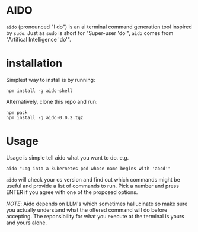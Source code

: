 # AIDO

`aido` (pronounced "I do") is an ai terminal command generation tool inspired
by `sudo`. Just as `sudo` is short for "Super-user 'do'", `aido` comes from
"Artifical Intelligence 'do'".

# installation

Simplest way to install is by running:

    npm install -g aido-shell

Alternatively, clone this repo and run:

    npm pack
    npm install -g aido-0.0.2.tgz

# Usage

Usage is simple tell aido what you want to do. e.g.

    aido "Log into a kubernetes pod whose name begins with 'abcd'"

`aido` will check your os version and find out which commands might be useful
and provide a list of commands to run. Pick a number and press ENTER if you
agree with one of the proposed options.

*NOTE*: Aido depends on LLM's which sometimes hallucinate so make sure you
actually understand what the offered command will do before accepting. The
reponsibility for what you execute at the terminal is yours and yours alone.
